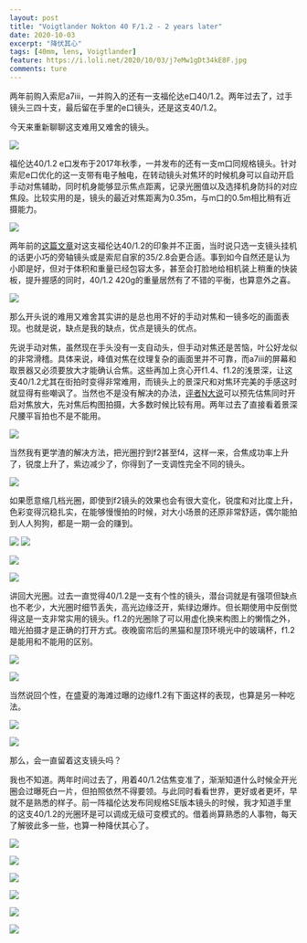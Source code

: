 ```yaml
---
layout: post
title: "Voigtlander Nokton 40 F/1.2 - 2 years later"
date: 2020-10-03
excerpt: "降伏其心"
tags: [40mm, lens, Voigtlander]
feature: https://i.loli.net/2020/10/03/j7eMw1gDt34kE8F.jpg
comments: ture
---
```

两年前购入索尼a7iii，一并购入的还有一支福伦达e口40/1.2。两年过去了，过手镜头三四十支，最后留在手里的e口镜头，还是这支40/1.2。

今天来重新聊聊这支难用又难舍的镜头。

![](https://i.loli.net/2020/10/03/j7eMw1gDt34kE8F.jpg)

福伦达40/1.2 e口发布于2017年秋季，一并发布的还有一支m口同规格镜头。针对索尼e口优化的这一支带有电子触电，在转动镜头对焦环的时候机身可以自动开启手动对焦辅助，同时机身能够显示焦点距离，记录光圈值以及选择机身防抖的对应焦段。比较实用的是，镜头的最近对焦距离为0.35m，与m口的0.5m相比稍有近摄能力。

![](https://i.loli.net/2020/10/03/5FG4HsbP3gxqBv9.jpg)

两年前的[这篇文章](https://taikwai.github.io/cv40/)对这支福伦达40/1.2的印象并不正面，当时说只选一支镜头挂机的话更小巧的旁轴镜头或是索尼自家的35/2.8会更合适。事到如今自然还是认为小即是好，但对于体积和重量已经包容太多，甚至会打脸地给相机装上稍重的快装板，提升握感的同时，40/1.2 420g的重量居然有了不错的平衡，也算意外之喜。

![](https://i.loli.net/2020/10/03/x5pQyGDWiMhCvJV.jpg)

那么开头说的难用又难舍其实讲的是总也用不好的手动对焦和一镜多吃的画面表现。也就是说，缺点是我的缺点，优点是镜头的优点。

先说手动对焦，虽然现在手头没有一支自动头，但手动对焦还是苦恼，叶公好龙似的非常滑稽。具体来说，峰值对焦在纹理复杂的画面里并不可靠，而a7iii的屏幕和取景器又必须要放大才能确认合焦。这些再加上贪心开f1.4、f1.2的浅景深，让这支40/1.2尤其在街拍时变得非常难用，而镜头上的景深尺和对焦环完美的手感这时就显得有些嘲讽了。当然也不是没有解决的办法，[评者N大说](https://post.smzdm.com/p/707559/)可以预先估焦同时开启对焦放大，先对焦后构图拍摄，大多数时候比较有用。两年过去了直接看着景深尺腰平盲拍也不是不能用。

![](https://i.loli.net/2020/10/03/aCH7myBJnxIwfPS.jpg)

当然我有更学渣的解决方法，把光圈拧到f2甚至f4，这样一来，合焦成功率上升了，锐度上升了，紫边减少了，你得到了一支调性完全不同的镜头。

![](https://i.loli.net/2020/10/03/r2v5ZLnKVPFJ3zd.jpg)

如果愿意缩几档光圈，即使到f2镜头的效果也会有很大变化，锐度和对比度上升，色彩变得沉稳扎实，在能够慢慢拍的时候，对大小场景的还原非常舒适，偶尔能拍到人人狗狗，都是一期一会的赚到。 

![](https://i.loli.net/2020/10/03/nK4lWRVCtBXfIwr.jpg)
![](https://i.loli.net/2020/10/03/gVKdAumYDx3wCaZ.jpg)


![](https://i.loli.net/2020/10/03/2OCJGIqAUP3ZanY.jpg)

![](https://i.loli.net/2020/10/03/U2kcS4T5oaRrqgb.jpg)

讲回大光圈。过去一直觉得40/1.2是一支有个性的镜头，潜台词就是有强项但缺点也不老少，大光圈时细节丢失，高光边缘泛开，紫绿边爆炸。但长期使用中反倒觉得这是一支非常实用的镜头。f1.2的光圈除了可以用虚化换来构图上的懒惰之外，暗光拍摄才是正确的打开方式。夜晚窗帘后的黑猫和屋顶环境光中的玻璃杯，f1.2是能用和不能用的区别。

![](https://i.loli.net/2020/10/03/QfbtJd3OMla2Lei.jpg)

![](https://i.loli.net/2020/10/03/ompPQ4v9cXYLsBT.jpg)

当然说回个性，在盛夏的海滩过曝的边缘f1.2有下面这样的表现，也算是另一种吃法。

![](https://i.loli.net/2020/10/03/JGxBRlS6Et5iUF3.jpg)

![](https://i.loli.net/2020/10/03/i7Kt4LzJTS3mMCQ.jpg)

那么，会一直留着这支镜头吗？

我也不知道。两年时间过去了，用着40/1.2估焦变准了，渐渐知道什么时候全开光圈会过曝死白一片，但拍照依然不得要领。与此同时看看世界，更好或者更坏，早就不是熟悉的样子。前一阵福伦达发布同规格SE版本镜头的时候，我才知道手里的这支40/1.2的光圈环是可以调成无级可变模式的。借着尚算熟悉的人事物，每天了解彼此多一些，也算一种降伏其心了。

![](https://i.loli.net/2020/10/03/jIqaisKhdGlOWtX.jpg)

![](https://i.loli.net/2020/10/03/W9DZa1CckouENsm.jpg)

![](https://i.loli.net/2020/10/03/8ab5JYhylj9quIV.jpg)

![](https://i.loli.net/2020/10/03/4QujZCh51Itn8JV.jpg)

![](https://i.loli.net/2020/10/03/sPeFIAQdLwru9Xt.jpg)

![](https://i.loli.net/2020/10/03/sxYQX6HkmESeM1W.jpg)
